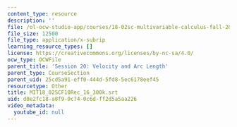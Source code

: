 ```yaml
---
content_type: resource
description: ''
file: /ol-ocw-studio-app/courses/18-02sc-multivariable-calculus-fall-2010/d0e2fc18a8f90c740c6dff2d5a5aa226_MIT18_02SCF10Rec_16_300k.srt
file_size: 12500
file_type: application/x-subrip
learning_resource_types: []
license: https://creativecommons.org/licenses/by-nc-sa/4.0/
ocw_type: OCWFile
parent_title: 'Session 20: Velocity and Arc Length'
parent_type: CourseSection
parent_uid: 25cd5a91-eff0-444d-5fd8-5ec6178eef45
resourcetype: Other
title: MIT18_02SCF10Rec_16_300k.srt
uid: d0e2fc18-a8f9-0c74-0c6d-ff2d5a5aa226
video_metadata:
  youtube_id: null
---
```

